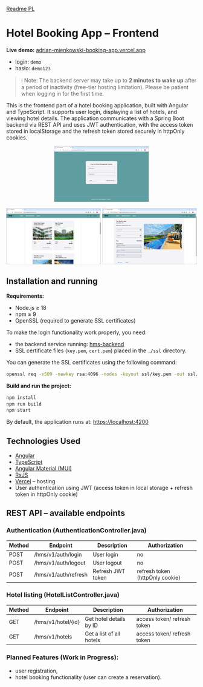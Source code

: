 [Readme PL](README.pl.md)

# Hotel Booking App – Frontend

**Live demo:** [adrian-mienkowski-booking-app.vercel.app](https://adrian-mienkowski-booking-app.vercel.app)
- login: `demo`
- hasło: `demo123`

> ℹ️ Note: The backend server may take up to **2 minutes to wake up** after a period of inactivity (free-tier hosting limitation). Please be patient when logging in for the first time.

This is the frontend part of a hotel booking application, built with Angular and TypeScript. It supports user login, displaying a list of hotels, and viewing hotel details. The application communicates with a Spring Boot backend via REST API and uses JWT authentication, with the access token stored in localStorage and the refresh token stored securely in httpOnly cookies.

<p align="center">
  <img src="img/login_page.jpg" width="250"/>
</p>
<p align="center">
  <img src="img/hotels-list.jpg" width="250"/>
  <img src="img/reservation-panel.jpg" width="250"/>
</p>

## Installation and running

**Requirements:**
- Node.js ≥ 18
- npm ≥ 9
- OpenSSL (required to generate SSL certificates)

To make the login functionality work properly, you need:
- the backend service running: [hms-backend](https://github.com/ArdianM90/hms-backend)
- SSL certificate files (`key.pem`, `cert.pem`) placed in the `./ssl` directory.

You can generate the SSL certificates using the following command:
```bash
openssl req -x509 -newkey rsa:4096 -nodes -keyout ssl/key.pem -out ssl/cert.pem -days 365
```

**Build and run the project:**
```bash
npm install
npm run build
npm start
```

By default, the application runs at: [https://localhost:4200](https://localhost:4200)

## Technologies Used
- [Angular](https://angular.io/)
- [TypeScript](https://www.typescriptlang.org/)
- [Angular Material (MUI)](https://material.angular.io/)
- [RxJS](https://rxjs.dev/)
- [Vercel](https://vercel.com/) – hosting
- User authentication using JWT (access token in local storage + refresh token in httpOnly cookie)

## REST API – available endpoints
### Authentication (AuthenticationController.java)

| Method | Endpoint              | Description       | Authorization                   |
|--------|-----------------------|-------------------|---------------------------------|
| POST   | /hms/v1/auth/login    | User login        | no                              |
| POST   | /hms/v1/auth/logout   | User logout       | no                              |
| POST   | /hms/v1/auth/refresh  | Refresh JWT token | refresh token (httpOnly cookie) |

### Hotel listing (HotelListController.java)

| Method | Endpoint           | Description              | Authorization               |
|--------|--------------------|--------------------------|-----------------------------|
| GET    | /hms/v1/hotel/{id} | Get hotel details by ID  | access token/ refresh token |
| GET    | /hms/v1/hotels     | Get a list of all hotels | access token/ refresh token |

### Planned Features (Work in Progress):
- user registration,
- hotel booking functionality (user can create a reservation).
